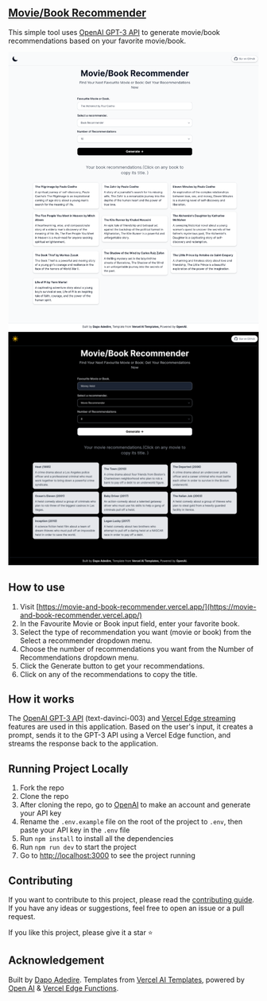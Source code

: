 ## [Movie/Book Recommender](https://movie-and-book-recommender.vercel.app/)

This simple tool uses [OpenAI GPT-3 API](https://openai.com/api/) to generate movie/book recommendations based on your favorite movie/book.

[![Movie/Book Recommender](./public/screenshot-1.png)](https://movie-and-book-recommender.vercel.app/)
[![Movie/Book Recommender](./public/screenshot-2.png)](https://movie-and-book-recommender.vercel.app/)

## How to use

1. Visit [https://movie-and-book-recommender.vercel.app/](https://movie-and-book-recommender.vercel.app/)
2. In the Favourite Movie or Book input field, enter your favorite book.
3. Select the type of recommendation you want (movie or book) from the Select a recommender dropdown menu.
4. Choose the number of recommendations you want from the Number of Recommendations dropdown menu.
5. Click the Generate button to get your recommendations.
6. Click on any of the recommendations to copy the title.

## How it works

The [OpenAI GPT-3 API](https://openai.com/api/) (text-davinci-003) and [Vercel Edge streaming](https://vercel.com/features/edge-functions) features are used in this application. Based on the user's input, it creates a prompt, sends it to the GPT-3 API using a Vercel Edge function, and streams the response back to the application.

## Running Project Locally

1. Fork the repo
2. Clone the repo
3. After cloning the repo, go to [OpenAI](https://beta.openai.com/account/api-keys) to make an account and generate your API key
4. Rename the `.env.example` file on the root of the project to `.env`, then paste your API key in the `.env` file
5. Run `npm install` to install all the dependencies
6. Run `npm run dev` to start the project
7. Go to [http://localhost:3000](http://localhost:3000) to see the project running

## Contributing

If you want to contribute to this project, please read the [contributing guide](./CONTRIBUTING.md). If you have any ideas or suggestions, feel free to open an issue or a pull request.

If you like this project, please give it a star ⭐️

## Acknowledgement

Built by [Dapo Adedire](https://twitter.com/dapoadedire).
Templates from [Vercel AI Templates](https://vercel.com/templates/ai), powered by [Open AI](https://openai.com/) & [Vercel Edge Functions](https://vercel.com).
